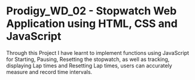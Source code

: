# Prodigy_WD_02 - Stopwatch Web Application using HTML, CSS and JavaScript

Through this Project I have learnt to implement functions using JavaScript for Starting, Pausing, Resetting the stopwatch, as well as tracking, displaying Lap times and Resetting Lap times, users can accurately measure and record time intervals.
